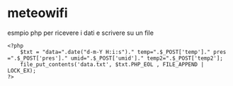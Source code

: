 # meteowifi

esmpio php per ricevere i dati e scrivere su un file

```
<?php
    $txt = "data=".date("d-m-Y H:i:s")." temp=".$_POST['temp']." pres =".$_POST['pres']." umid=".$_POST['umid']." temp2=".$_POST['temp2'];
    file_put_contents('data.txt', $txt.PHP_EOL , FILE_APPEND | LOCK_EX);
?>
```
